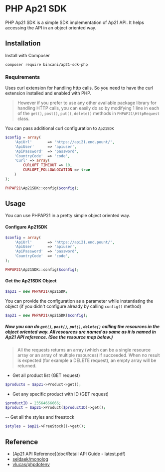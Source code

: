 # PHP Ap21 SDK

PHP Ap21 SDK is a simple SDK implementation of Ap21 API. It helps accessing the API in an object oriented way.

## Installation
Install with Composer
```shell
composer require bincani/ap21-sdk-php
```

### Requirements

Uses curl extension for handling http calls. So you need to have the curl extension installed and enabled with PHP.

>However if you prefer to use any other available package library for handling HTTP calls, you can easily do so by modifying 1 line in each of the `get()`, `post()`, `put()`, `delete()` methods in `PHPAP21\HttpRequest` class.

You can pass additional curl configuration to `Ap21SDK`

```php
$config = array(
    'ApiUrl'       => 'https://api21.end.pount/',
    'ApiUser'      => 'apiuser',
    'ApiPassword'  => 'password',
    'CountryCode'  => 'code',
    'Curl' => array(
        CURLOPT_TIMEOUT => 10,
        CURLOPT_FOLLOWLOCATION => true
    )
);

PHPAP21\Ap21SDK::config($config);
```
## Usage

You can use PHPAP21 in a pretty simple object oriented way.

#### Configure Ap21SDK

```php
$config = array(
    'ApiUrl'       => 'https://api21.end.pount/',
    'ApiUser'      => 'apiuser',
    'ApiPassword'  => 'password',
    'CountryCode'  => 'code',
);

PHPAP21\Ap21SDK::config($config);
```

#### Get the Ap21SDK Object

```php
$ap21 = new PHPAP21\Ap21SDK;
```

You can provide the configuration as a parameter while instantiating the object (if you didn't configure already by calling `config()` method)

```php
$ap21 = new PHPAP21\Ap21SDK($config);
```

##### Now you can do `get()`, `post()`, `put()`, `delete()` calling the resources in the object oriented way. All resources are named as same as it is named in Ap21 API reference. (See the resource map below.)
> All the requests returns an array (which can be a single resource array or an array of multiple resources) if succeeded. When no result is expected (for example a DELETE request), an empty array will be returned.

- Get all product list (GET request)

```php
$products = $ap21->Product->get();
```

- Get any specific product with ID (GET request)

```php
$productID = 23564666666;
$product = $ap21->Product($productID)->get();
```

-- Get all the styles and freestock
```php
$styles = $ap21->FreeStock()->get();
```


## Reference
- [Ap21 API Reference](doc/Retail API Guide - latest.pdf)
- [seldaek/monolog](https://github.com/seldaek/monolog)
- [vlucas/phpdotenv](https://github.com/vlucas/phpdotenv)
